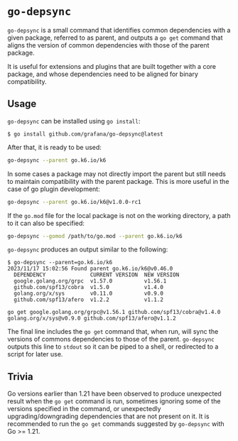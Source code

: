 # `go-depsync`

`go-depsync` is a small command that identifies common dependencies with a given package, referred to as parent, and outputs a `go get` command that aligns the version of common dependencies with those of the parent package.

It is useful for extensions and plugins that are built together with a core package, and whose dependencies need to be aligned for binary compatibility.

## Usage

`go-depsync` can be installed using `go install`:

```console
$ go install github.com/grafana/go-depsync@latest
```

After that, it is ready to be used:

```bash
go-depsync --parent go.k6.io/k6
```

In some cases a package may not directly import the parent but still needs to maintain compatibility with the parent package.  This is more useful in the case of go plugin development:

```bash
go-depsync --parent go.k6.io/k6@v1.0.0-rc1
```

If the `go.mod` file for the local package is not on the working directory, a path to it can also be specified:

```bash
go-depsync --gomod /path/to/go.mod --parent go.k6.io/k6
```

`go-depsync` produces an output similar to the following:

```console
$ go-depsync --parent=go.k6.io/k6
2023/11/17 15:02:56 Found parent go.k6.io/k6@v0.46.0
  DEPENDENCY              CURRENT VERSION  NEW VERSION
  google.golang.org/grpc  v1.57.0          v1.56.1
  github.com/spf13/cobra  v1.5.0           v1.4.0
  golang.org/x/sys        v0.11.0          v0.9.0
  github.com/spf13/afero  v1.2.2           v1.1.2

go get google.golang.org/grpc@v1.56.1 github.com/spf13/cobra@v1.4.0 golang.org/x/sys@v0.9.0 github.com/spf13/afero@v1.1.2
```

The final line includes the `go get` command that, when run, will sync the versions of commons dependencies to those of the parent. `go-depsync` outputs this line to `stdout` so it can be piped to a shell, or redirected to a script for later use.

## Trivia

Go versions earlier than 1.21 have been observed to produce unexpected result when the `go get` command is run, sometimes ignoring some of the versions specified in the command, or unexpectedly upgrading/downgrading dependencies that are not present on it. It is recommended to run the `go get` commands suggested by `go-depsync` with Go >= 1.21.
